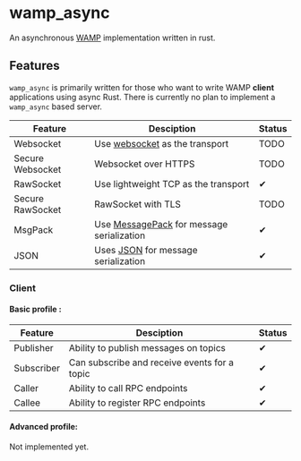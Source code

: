 # wamp_async

An asynchronous [WAMP](https://wamp-proto.org/) implementation written in rust.

## Features
`wamp_async` is primarily written for those who want to write WAMP __client__ applications using async Rust. There is currently no plan to implement a `wamp_async` based server.

| Feature | Desciption | Status |
|---------|------------|--------|
|Websocket| Use [websocket](https://en.wikipedia.org/wiki/WebSocket) as the transport | TODO |
|Secure Websocket| Websocket over HTTPS | TODO |
| RawSocket | Use lightweight TCP as the transport | ✔ |
| Secure RawSocket | RawSocket with TLS | TODO |
|MsgPack| Use [MessagePack](https://en.wikipedia.org/wiki/MessagePack) for message serialization | ✔ |
|JSON | Uses [JSON](https://en.wikipedia.org/wiki/JSON#Example) for message serialization | ✔ |
### Client
#### Basic profile :

| Feature | Desciption | Status |
|---------|------------|--------|
| Publisher | Ability to publish messages on topics | ✔ |
| Subscriber | Can subscribe and receive events for a topic | ✔ |
| Caller | Ability to call RPC endpoints | ✔ |
| Callee | Ability to register RPC endpoints | ✔ |

#### Advanced profile:

Not implemented yet.